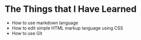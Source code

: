 <h1>The Things that I Have Learned</h1>
<ul>
<li>How to use markdown language</li>
<li>How to edit simple HTML markup language using CSS</li>
<li>How to use Git</li>
</ul>
